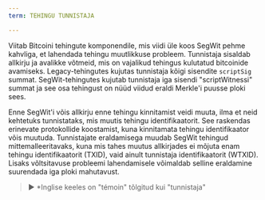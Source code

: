 ```yaml
---
term: TEHINGU TUNNISTAJA

---
```

Viitab Bitcoini tehingute komponendile, mis viidi üle koos SegWit pehme kahvliga, et lahendada tehingu muutlikkuse probleem. Tunnistaja sisaldab allkirju ja avalikke võtmeid, mis on vajalikud tehingus kulutatud bitcoinide avamiseks. Legacy-tehingutes kujutas tunnistaja kõigi sisendite `scriptSig` summat. SegWit-tehingutes kujutab tunnistaja iga sisendi "scriptWitnessi" summat ja see osa tehingust on nüüd viidud eraldi Merkle'i puusse ploki sees.

Enne SegWit'i võis allkirju enne tehingu kinnitamist veidi muuta, ilma et neid kehtetuks tunnistataks, mis muutis tehingu identifikaatorit. See raskendas erinevate protokollide koostamist, kuna kinnitamata tehingu identifikaator võis muutuda. Tunnistajate eraldamisega muudab SegWit tehingud mittemalleeritavaks, kuna mis tahes muutus allkirjades ei mõjuta enam tehingu identifikaatorit (TXID), vaid ainult tunnistaja identifikaatorit (WTXID). Lisaks võltsitavuse probleemi lahendamisele võimaldab selline eraldamine suurendada iga ploki mahutavust.

> ► *Inglise keeles on "témoin" tõlgitud kui "tunnistaja"